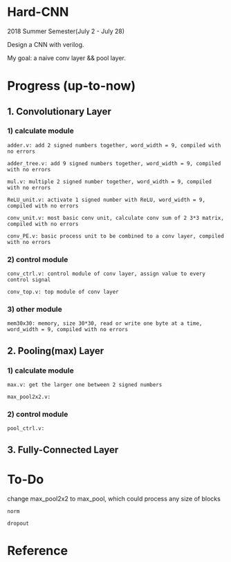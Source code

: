 # Hard-CNN
2018 Summer Semester(July 2 - July 28)

Design a CNN with verilog.

My goal: a naive conv layer && pool layer.

# Progress (up-to-now)

## 1. Convolutionary Layer
### 1) calculate module
    adder.v: add 2 signed numbers together, word_width = 9, compiled with no errors

    adder_tree.v: add 9 signed numbers together, word_width = 9, compiled with no errors
        
    mul.v: multiple 2 signed number together, word_width = 9, compiled with no errors

    ReLU_unit.v: activate 1 signed number with ReLU, word_width = 9, compiled with no errors

    conv_unit.v: most basic conv unit, calculate conv sum of 2 3*3 matrix, compiled with no errors

    conv_PE.v: basic process unit to be combined to a conv layer, compiled with no errors
### 2) control module
    conv_ctrl.v: control module of conv layer, assign value to every control signal
    
    conv_top.v: top module of conv layer

### 3) other module
    mem30x30: memory, size 30*30, read or write one byte at a time, word_width = 9, compiled with no errors

## 2. Pooling(max) Layer
### 1) calculate module
    max.v: get the larger one between 2 signed numbers

    max_pool2x2.v: 
### 2) control module
    pool_ctrl.v: 

## 3. Fully-Connected Layer


# To-Do

change max_pool2x2 to max_pool, which could process any size of blocks 

    norm

    dropout

# Reference